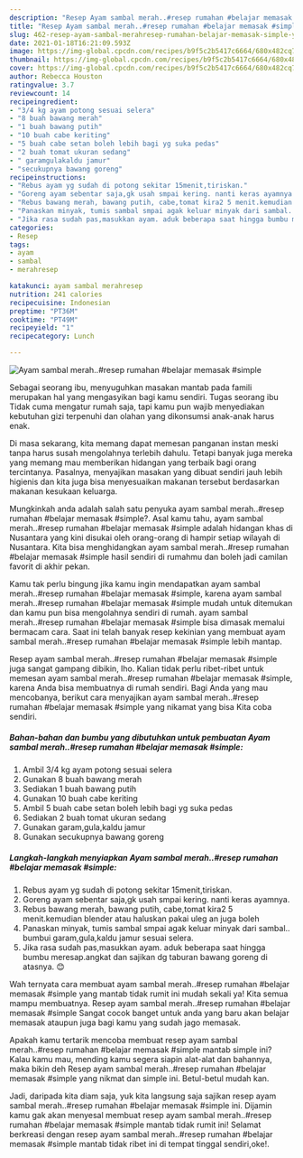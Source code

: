 ```yaml
---
description: "Resep Ayam sambal merah..#resep rumahan #belajar memasak #simple yang nikmat dan Mudah Dibuat"
title: "Resep Ayam sambal merah..#resep rumahan #belajar memasak #simple yang nikmat dan Mudah Dibuat"
slug: 462-resep-ayam-sambal-merahresep-rumahan-belajar-memasak-simple-yang-nikmat-dan-mudah-dibuat
date: 2021-01-18T16:21:09.593Z
image: https://img-global.cpcdn.com/recipes/b9f5c2b5417c6664/680x482cq70/ayam-sambal-merahresep-rumahan-belajar-memasak-simple-foto-resep-utama.jpg
thumbnail: https://img-global.cpcdn.com/recipes/b9f5c2b5417c6664/680x482cq70/ayam-sambal-merahresep-rumahan-belajar-memasak-simple-foto-resep-utama.jpg
cover: https://img-global.cpcdn.com/recipes/b9f5c2b5417c6664/680x482cq70/ayam-sambal-merahresep-rumahan-belajar-memasak-simple-foto-resep-utama.jpg
author: Rebecca Houston
ratingvalue: 3.7
reviewcount: 14
recipeingredient:
- "3/4 kg ayam potong sesuai selera"
- "8 buah bawang merah"
- "1 buah bawang putih"
- "10 buah cabe keriting"
- "5 buah cabe setan boleh lebih bagi yg suka pedas"
- "2 buah tomat ukuran sedang"
- " garamgulakaldu jamur"
- "secukupnya bawang goreng"
recipeinstructions:
- "Rebus ayam yg sudah di potong sekitar 15menit,tiriskan."
- "Goreng ayam sebentar saja,gk usah smpai kering. nanti keras ayamnya."
- "Rebus bawang merah, bawang putih, cabe,tomat kira2 5 menit.kemudian blender atau haluskan pakai uleg an juga boleh"
- "Panaskan minyak, tumis sambal smpai agak keluar minyak dari sambal.. bumbui garam,gula,kaldu jamur sesuai selera."
- "Jika rasa sudah pas,masukkan ayam. aduk beberapa saat hingga bumbu meresap.angkat dan sajikan dg taburan bawang goreng di atasnya. 😊"
categories:
- Resep
tags:
- ayam
- sambal
- merahresep

katakunci: ayam sambal merahresep 
nutrition: 241 calories
recipecuisine: Indonesian
preptime: "PT36M"
cooktime: "PT49M"
recipeyield: "1"
recipecategory: Lunch

---
```



![Ayam sambal merah..#resep rumahan #belajar memasak #simple](https://img-global.cpcdn.com/recipes/b9f5c2b5417c6664/680x482cq70/ayam-sambal-merahresep-rumahan-belajar-memasak-simple-foto-resep-utama.jpg)

Sebagai seorang ibu, menyuguhkan masakan mantab pada famili merupakan hal yang mengasyikan bagi kamu sendiri. Tugas seorang ibu Tidak cuma mengatur rumah saja, tapi kamu pun wajib menyediakan kebutuhan gizi terpenuhi dan olahan yang dikonsumsi anak-anak harus enak.

Di masa  sekarang, kita memang dapat memesan panganan instan meski tanpa harus susah mengolahnya terlebih dahulu. Tetapi banyak juga mereka yang memang mau memberikan hidangan yang terbaik bagi orang tercintanya. Pasalnya, menyajikan masakan yang dibuat sendiri jauh lebih higienis dan kita juga bisa menyesuaikan makanan tersebut berdasarkan makanan kesukaan keluarga. 



Mungkinkah anda adalah salah satu penyuka ayam sambal merah..#resep rumahan #belajar memasak #simple?. Asal kamu tahu, ayam sambal merah..#resep rumahan #belajar memasak #simple adalah hidangan khas di Nusantara yang kini disukai oleh orang-orang di hampir setiap wilayah di Nusantara. Kita bisa menghidangkan ayam sambal merah..#resep rumahan #belajar memasak #simple hasil sendiri di rumahmu dan boleh jadi camilan favorit di akhir pekan.

Kamu tak perlu bingung jika kamu ingin mendapatkan ayam sambal merah..#resep rumahan #belajar memasak #simple, karena ayam sambal merah..#resep rumahan #belajar memasak #simple mudah untuk ditemukan dan kamu pun bisa mengolahnya sendiri di rumah. ayam sambal merah..#resep rumahan #belajar memasak #simple bisa dimasak memalui bermacam cara. Saat ini telah banyak resep kekinian yang membuat ayam sambal merah..#resep rumahan #belajar memasak #simple lebih mantap.

Resep ayam sambal merah..#resep rumahan #belajar memasak #simple juga sangat gampang dibikin, lho. Kalian tidak perlu ribet-ribet untuk memesan ayam sambal merah..#resep rumahan #belajar memasak #simple, karena Anda bisa membuatnya di rumah sendiri. Bagi Anda yang mau mencobanya, berikut cara menyajikan ayam sambal merah..#resep rumahan #belajar memasak #simple yang nikamat yang bisa Kita coba sendiri.

<!--inarticleads1-->

##### Bahan-bahan dan bumbu yang dibutuhkan untuk pembuatan Ayam sambal merah..#resep rumahan #belajar memasak #simple:

1. Ambil 3/4 kg ayam potong sesuai selera
1. Gunakan 8 buah bawang merah
1. Sediakan 1 buah bawang putih
1. Gunakan 10 buah cabe keriting
1. Ambil 5 buah cabe setan boleh lebih bagi yg suka pedas
1. Sediakan 2 buah tomat ukuran sedang
1. Gunakan  garam,gula,kaldu jamur
1. Gunakan secukupnya bawang goreng




<!--inarticleads2-->

##### Langkah-langkah menyiapkan Ayam sambal merah..#resep rumahan #belajar memasak #simple:

1. Rebus ayam yg sudah di potong sekitar 15menit,tiriskan.
1. Goreng ayam sebentar saja,gk usah smpai kering. nanti keras ayamnya.
1. Rebus bawang merah, bawang putih, cabe,tomat kira2 5 menit.kemudian blender atau haluskan pakai uleg an juga boleh
1. Panaskan minyak, tumis sambal smpai agak keluar minyak dari sambal.. bumbui garam,gula,kaldu jamur sesuai selera.
1. Jika rasa sudah pas,masukkan ayam. aduk beberapa saat hingga bumbu meresap.angkat dan sajikan dg taburan bawang goreng di atasnya. 😊




Wah ternyata cara membuat ayam sambal merah..#resep rumahan #belajar memasak #simple yang mantab tidak rumit ini mudah sekali ya! Kita semua mampu membuatnya. Resep ayam sambal merah..#resep rumahan #belajar memasak #simple Sangat cocok banget untuk anda yang baru akan belajar memasak ataupun juga bagi kamu yang sudah jago memasak.

Apakah kamu tertarik mencoba membuat resep ayam sambal merah..#resep rumahan #belajar memasak #simple mantab simple ini? Kalau kamu mau, mending kamu segera siapin alat-alat dan bahannya, maka bikin deh Resep ayam sambal merah..#resep rumahan #belajar memasak #simple yang nikmat dan simple ini. Betul-betul mudah kan. 

Jadi, daripada kita diam saja, yuk kita langsung saja sajikan resep ayam sambal merah..#resep rumahan #belajar memasak #simple ini. Dijamin kamu gak akan menyesal membuat resep ayam sambal merah..#resep rumahan #belajar memasak #simple mantab tidak rumit ini! Selamat berkreasi dengan resep ayam sambal merah..#resep rumahan #belajar memasak #simple mantab tidak ribet ini di tempat tinggal sendiri,oke!.

